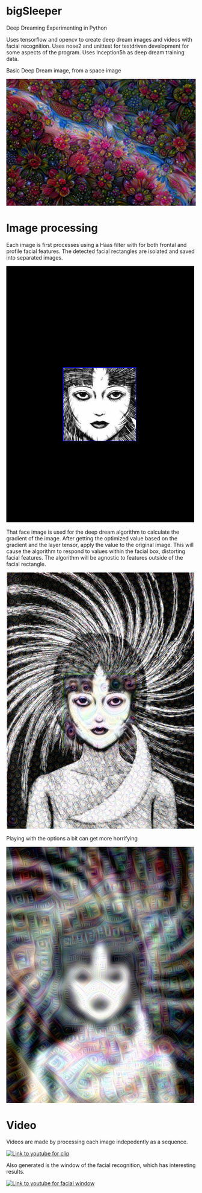 # bigSleeper
Deep Dreaming Experimenting in Python

Uses tensorflow and opencv to create deep dream images and videos with facial recognition. Uses nose2 and unittest for testdriven development for some aspects of the program. Uses Inception5h as deep dream training data.

Basic Deep Dream image, from a space image

![Flowers](images/basicDeepDream.jpeg)

# Image processing

Each image is first processes using a Haas filter with for both frontal and profile facial features. The detected facial rectangles are isolated and saved into separated images.

![Just a face](preprocess/face.jpg)

That face image is used for the deep dream algorithm to calculate the gradient of the image. After getting the optimized value based on the gradient and the layer tensor, apply the value to the original image. This will cause the algorithm to respond to values within the facial box, distorting facial features. The algorithm will be agnostic to features outside of the facial rectangle.

![A very creepy image](images/dream_image_out.jpg)

Playing with the options a bit can get more horrifying

![Scary](images/scary.jpg)

# Video

Videos are made by processing each image indepedently as a sequence.

[![Link to youtube for clip](http://img.youtube.com/vi/C7i4bdkKbvE/0.jpg)](http://www.youtube.com/watch?v=C7i4bdkKbvE "Basic Clip of Deep Dreamer")

Also generated is the window of the facial recognition, which has interesting results.

[![Link to youtube for facial window](http://img.youtube.com/vi/T51XGUskI3Y/0.jpg)](http://www.youtube.com/watch?v=T51XGUskI3Y "Facial Window")
